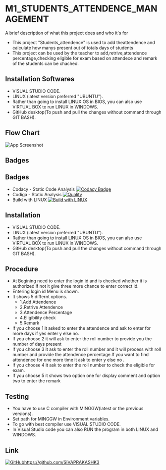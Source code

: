 
# M1_STUDENTS_ATTENDENCE_MANAGEMENT

A brief description of what this project does and who it's for

*   This project "Students_attendence" is used to add theattendence and calculate how manys present out of totals days of students
*   This project can be used by the teacher to add,retrive,attendence percentage,checking eligible for exam based on attendece and remark of the students can be chached.

## Installation Softwares

*   VISUAL STUDIO CODE.
*   LINUX (latest version preferred "UBUNTU").
*   Rather than going to install LINUX OS in BIOS, you can also use VIRTUAL BOX to run LINUX in WINDOWS.
*   GitHub desktop(To push and pull the changes without command through GIT BASH).
## Flow Chart

![App Screenshot](https://images.unsplash.com/photo-1648880328992-41a746773d20?ixlib=rb-1.2.1&ixid=MnwxMjA3fDB8MHxwcm9maWxlLXBhZ2V8MXx8fGVufDB8fHx8&auto=format&fit=crop&w=600&q=60)


## Badges

## Badges 
* Codacy - Static Code Analysis
[![Codacy Badge](https://app.codacy.com/project/badge/Grade/b258b90529834e13be4eaa38b5c96d60)](https://app.codacy.com/organizations/gh/SIVAPRAKASHK3/repositories)
* Codiga - Static Analysis
[![Quality](https://api.codiga.io/project/32077/score/svg)](https://app.codiga.io/project/32357/dashboard)
* Build with LINUX [![Build with LINUX](https://github.com/SIVAPRAKASHK3/M1_Students_attendence_management/actions/workflows/c-cpp.yml/badge.svg)](https://github.com/SIVAPRAKASHK3/M1_Students_attendence_management/actions/workflows/c-cpp.yml)
## Installation

*   VISUAL STUDIO CODE.
*   LINUX (latest version preferred "UBUNTU").
*   Rather than going to install LINUX OS in BIOS, you can also use VIRTUAL BOX to run LINUX in WINDOWS.
*   GitHub desktop(To push and pull the changes without command through GIT BASH).
## Procedure

* At Begining need to enter the login id and is checked whether it is authorized if not it give three more chance to enter correct id.
* Entering login id Menu is shown.
* It shows 5 differnt options.
	* 1.Add Attendence
	* 2.Retrive Attendence
	* 3.Attendence Percentage
	* 4.Eligibility check
	* 5.Remark
* If you choose 1 it asked to enter the attendence and ask to enter for more days if yes enter y else no.
* If you choose 2 it will ask to enter the roll number to provide you the number of days present
* If you choose 3 it ask to enter the roll number and it will process with roll  number and provide the attendence percentage.If you want to find attendence for one more time it ask to enter y else no .
* If you choose 4 it ask to enter the roll number to check the eligible for exam.
* If you choose 5 it shows two option one for display comment and option two to enter the remark

## Testing

* You have to use C compiler with MINGGW(latest or the previous versions).
* Set path for MINGGW in Environment variables.
* To go with best compiler use VISUAL STUDIO CODE.
* In Visual Studio code you can also RUN the program in both LINUX and WINDOWS.

## Link

[![GitHub](https://img.shields.io/badge/my_portfolio-000?style=for-the-badge&logo=ko-fi&logoColor=white)]()https://github.com/SIVAPRAKASHK3
